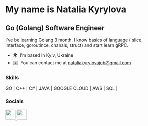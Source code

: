 My name is Natalia Kyrylova
========================================================================================================================================

Go (Golang) Software Engineer
-----------------------------

I've be learning Golang 3 month. I know basics of language ( slice, interface, goroutince, chanals, struct) and start learn gRPC.

* 🌍  I'm based in Kyiv, Ukraine
* ✉️  You can contact me at [nataliakyrylovajob@gmail.com](mailto:nataliakyrylovajob@gmail.com)

### Skills

GO | C++ | C# | JAVA | GOOGLE CLOUD | AWS | SQL | 


### Socials

<p align="left"> <a href="https://www.github.com/LivanaKi" target="_blank" rel="noreferrer"> <picture> <source media="(prefers-color-scheme: dark)" srcset="https://raw.githubusercontent.com/danielcranney/readme-generator/main/public/icons/socials/github-dark.svg" /> <source media="(prefers-color-scheme: light)" srcset="https://raw.githubusercontent.com/danielcranney/readme-generator/main/public/icons/socials/github.svg" /> <img src="https://raw.githubusercontent.com/danielcranney/readme-generator/main/public/icons/socials/github.svg" width="32" height="32" /> </picture> </a> <a href="https://www.linkedin.com/in/natalia-kyrylova" target="_blank" rel="noreferrer"> <picture> <source media="(prefers-color-scheme: dark)" srcset="undefined" /> <source media="(prefers-color-scheme: light)" srcset="https://raw.githubusercontent.com/danielcranney/readme-generator/main/public/icons/socials/linkedin.svg" /> <img src="https://raw.githubusercontent.com/danielcranney/readme-generator/main/public/icons/socials/linkedin.svg" width="32" height="32" /> </picture> </a> </p>
